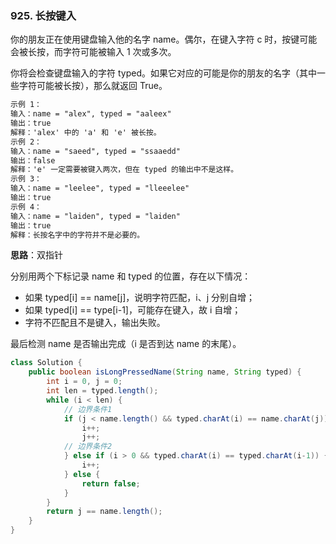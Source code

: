 ### 925. 长按键入

你的朋友正在使用键盘输入他的名字 name。偶尔，在键入字符 c 时，按键可能会被长按，而字符可能被输入 1 次或多次。

你将会检查键盘输入的字符 typed。如果它对应的可能是你的朋友的名字（其中一些字符可能被长按），那么就返回 True。

``` markdown
示例 1：
输入：name = "alex", typed = "aaleex"
输出：true
解释：'alex' 中的 'a' 和 'e' 被长按。
示例 2：
输入：name = "saeed", typed = "ssaaedd"
输出：false
解释：'e' 一定需要被键入两次，但在 typed 的输出中不是这样。
示例 3：
输入：name = "leelee", typed = "lleeelee"
输出：true
示例 4：
输入：name = "laiden", typed = "laiden"
输出：true
解释：长按名字中的字符并不是必要的。
```

**思路**：双指针

分别用两个下标记录 name 和 typed 的位置，存在以下情况：

- 如果 typed[i] == name[j]，说明字符匹配，i、j 分别自增；
- 如果 typed[i] == type[i-1]，可能存在键入，故 i 自增；
- 字符不匹配且不是键入，输出失败。

最后检测 name 是否输出完成（i 是否到达 name 的末尾）。

``` java
class Solution {
    public boolean isLongPressedName(String name, String typed) {
        int i = 0, j = 0;
        int len = typed.length();
        while (i < len) {
            // 边界条件1
            if (j < name.length() && typed.charAt(i) == name.charAt(j)) {
                i++;
                j++;
            // 边界条件2
            } else if (i > 0 && typed.charAt(i) == typed.charAt(i-1)) {
                i++;
            } else {
                return false;
            }
        }
        return j == name.length();
    }
}
```



